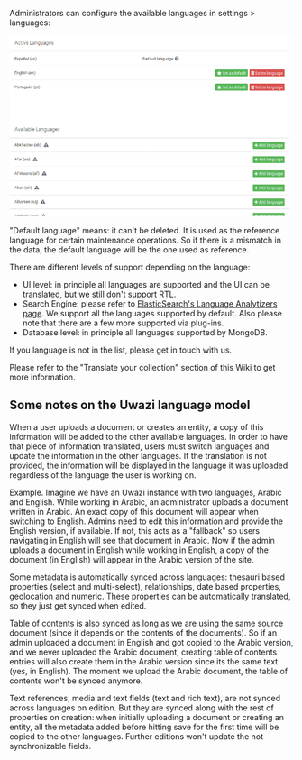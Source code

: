 Administrators can configure the available languages in settings > languages:

![](https://github.com/huridocs/uwazi-assets/blob/master/wiki/screenshots/manage-languages.png)

"Default language" means: it can't be deleted. It is used as the reference language for certain maintenance operations. So if there is a mismatch in the data, the default language will be the one used as reference.

There are different levels of support depending on the language:

* UI level: in principle all languages are supported and the UI can be translated, but we still don't support RTL.
* Search Engine: please refer to [ElasticSearch's Language Analytizers page](https://www.elastic.co/guide/en/elasticsearch/reference/current/analysis-lang-analyzer.html). We support all the languages supported by default. Also please note that there are a few more supported via plug-ins.
* Database level: in principle all languages supported by MongoDB.

If you language is not in the list, please get in touch with us.

Please refer to the "Translate your collection" section of this Wiki to get more information.

## Some notes on the Uwazi language model

When a user uploads a document or creates an entity, a copy of this information will be added to the other available languages. In order to have that piece of information translated, users must switch languages and update the information in the other languages. If the translation is not provided, the information will be displayed in the language it was uploaded regardless of the language the user is working on.

Example. Imagine we have an Uwazi instance with two languages, Arabic and English. While working in Arabic, an administrator uploads a document written in Arabic. An exact copy of this document will appear when switching to English. Admins need to edit this information and provide the English version, if available. If not, this acts as a "fallback" so users navigating in English will see that document in Arabic. Now if the admin uploads a document in English while working in English, a copy of the document (in English) will appear in the Arabic version of the site.

Some metadata is automatically synced across languages: thesauri based properties (select and multi-select), relationships, date based properties, geolocation and numeric. These properties can be automatically translated, so they just get synced when edited.

Table of contents is also synced as long as we are using the same source document (since it depends on the contents of the documents). So if an admin uploaded a document in English and got copied to the Arabic version, and we never uploaded the Arabic document, creating table of contents entries will also create them in the Arabic version since its the same text (yes, in English). The moment we upload the Arabic document, the table of contents won't be synced anymore.

Text references, media and text fields (text and rich text), are not synced across languages on edition. But they are synced along with the rest of properties on creation: when initially uploading a document or creating an entity, all the metadata added before hitting save for the first time will be copied to the other languages. Further editions won't update the not synchronizable fields.